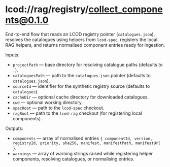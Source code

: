 # lcod://rag/registry/collect_components@0.1.0

End-to-end flow that reads an LCOD registry pointer (`catalogues.json`), resolves
the catalogues using helpers from `lcod-spec`, registers the local RAG helpers,
and returns normalised component entries ready for ingestion.

Inputs:

- `projectPath` — base directory for resolving catalogue paths (defaults to `.`).
- `cataloguesPath` — path to the `catalogues.json` pointer (defaults to `catalogues.json`).
- `sourceId` — identifier for the synthetic registry source (defaults to `catalogues`).
- `cacheDir` — optional cache directory for downloaded catalogues.
- `cwd` — optional working directory.
- `specRoot` — path to the `lcod-spec` checkout.
- `ragRoot` — path to the `lcod-rag` checkout (for registering local components).

Outputs:

- `components` — array of normalised entries `{ componentId, version, registryId, priority, sha256, manifest, manifestPath, manifestUrl }`.
- `warnings` — array of warning strings raised while registering helper components, resolving catalogues, or normalising entries.
